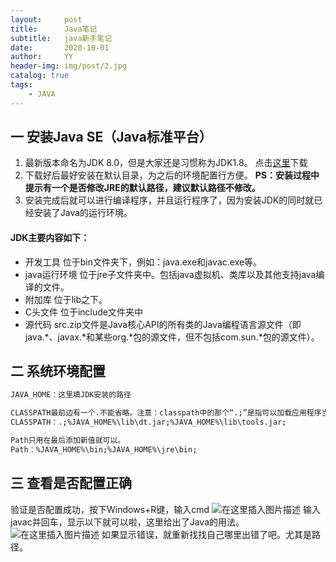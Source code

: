 ```yaml
---
layout:     post
title:      Java笔记
subtitle:   java新手笔记
date:       2020-10-01
author:     YY
header-img: img/post/2.jpg
catalog: true
tags:
    - JAVA
---
```


## 一 安装Java SE（Java标准平台）
1. 最新版本命名为JDK 8.0，但是大家还是习惯称为JDK1.8。
点击[这里](https://www.oracle.com/java/technologies/javase/javase-jdk8-downloads.html)下载
2. 下载好后最好安装在默认目录，为之后的环境配置行方便。
**PS：安装过程中提示有一个是否修改JRE的默认路径，建议默认路径不修改。**
3. 安装完成后就可以进行编译程序，并且运行程序了，因为安装JDK的同时就已经安装了Java的运行环境。

#### JDK主要内容如下：

 - 开发工具
 位于bin文件夹下，例如：java.exe和javac.exe等。
 - java运行环境
 位于jre子文件夹中。包括java虚拟机、类库以及其他支持java编译的文件。
 - 附加库
 位于lib之下。
 - C头文件
 位于include文件夹中
 - 源代码
 src.zip文件是Java核心API的所有类的Java编程语言源文件（即java.*、javax.*和某些org.*包的源文件，但不包括com.sun.*包的源文件）。

## 二 系统环境配置

```bash
JAVA_HOME：这里填JDK安装的路径

CLASSPATH最前边有一个.不能省略。注意：classpath中的那个“.;”是指可以加载应用程序当前目录以及其子目录中的类。
CLASSPATH：.;%JAVA_HOME%\lib\dt.jar;%JAVA_HOME%\lib\tools.jar;

Path只用在最后添加新值就可以。
Path：%JAVA_HOME%\bin;%JAVA_HOME%\jre\bin;
```

## 三 查看是否配置正确
验证是否配置成功，按下Windows+R键，输入cmd
![在这里插入图片描述](https://img-blog.csdnimg.cn/20200805100515810.png?x-oss-process=image/watermark,type_ZmFuZ3poZW5naGVpdGk,shadow_10,text_aHR0cHM6Ly9ibG9nLmNzZG4ubmV0L3FxXzQ2MTEwMjI0,size_16,color_FFFFFF,t_70)
输入javac并回车，显示以下就可以啦，这里给出了Java的用法。
![在这里插入图片描述](https://img-blog.csdnimg.cn/20200805100700543.png?x-oss-process=image/watermark,type_ZmFuZ3poZW5naGVpdGk,shadow_10,text_aHR0cHM6Ly9ibG9nLmNzZG4ubmV0L3FxXzQ2MTEwMjI0,size_16,color_FFFFFF,t_70)
如果显示错误，就重新找找自己哪里出错了吧。尤其是路径。